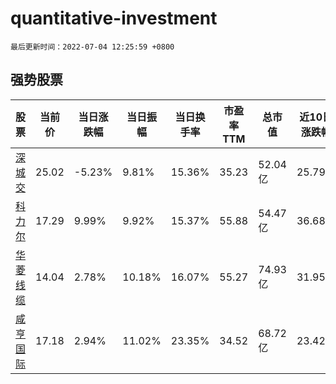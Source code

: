 # quantitative-investment

`最后更新时间：2022-07-04 12:25:59 +0800`

## 强势股票

|股票|当前价|当日涨跌幅|当日振幅|当日换手率|市盈率TTM|总市值|近10日涨跌幅|
|----|----|----|----|----|----|----|----|
|[深城交](https://xueqiu.com/S/SZ301091)|25.02|-5.23%|9.81%|15.36%|35.23|52.04亿|25.79%|
|[科力尔](https://xueqiu.com/S/SZ002892)|17.29|9.99%|9.92%|15.37%|55.88|54.47亿|36.68%|
|[华菱线缆](https://xueqiu.com/S/SZ001208)|14.04|2.78%|10.18%|16.07%|55.27|74.93亿|31.95%|
|[咸亨国际](https://xueqiu.com/S/SH605056)|17.18|2.94%|11.02%|23.35%|34.52|68.72亿|23.42%|
